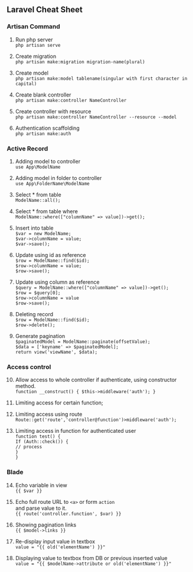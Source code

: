 ## Laravel Cheat Sheet ##
### Artisan Command ###
 1. Run php server <br>
 `php artisan serve`
 
 2. Create migration <br>
`php artisan make:migration migration-name(plural)` 
 
 3. Create model <br>
`php artisan make:model tablename(singular with first character in capital)`
 
 4. Create blank controller <br>
`php artisan make:controller NameController`
 
 5. Create controller with resource <br>
`php artisan make:controller NameController --resource --model`

 6. Authentication scaffolding <br>
`php artisan make:auth`

### Active Record ###

 1. Adding model to controller <br>
 `use App\ModelName`
 
 2. Adding model in folder to controller<br>
 `use App\FolderName\ModelName`
 
 3. Select * from table <br>
 `ModelName::all();`
 
 4. Select * from table where <br>
 `ModelName::where(["columnName" => value])->get();`
 
 5. Insert into table <br>
 `$var = new ModelName;` <br>
 `$var->columnName = value;` <br>
 `$var->save();` <br>
 
 6. Update using id as reference <br>
 `$row = ModelName::find($id);` <br>
 `$row->columnName = value;` <br>
 `$row->save();`<br>
 
 7. Update using column as reference <br>
 `$query = ModelName::where(["columnName" => value])->get();` <br>
`$row = $query[0];` <br>
`$row->columnName = value` <br>
`$row->save();`<br>

 8. Deleting record <br>
 `$row = ModelName::find($id);` <br>
 `$row->delete();`<br>
 
 9. Generate pagination <br>
`$paginatedModel = ModelName::paginate(offsetValue);` <br>
`$data = ['keyname' => $paginatedModel];`<br>
`return view('viewName', $data);`
 
### Access control ###

 10. Allow access to whole controller if authenticate, using constructor method. <br>
`function __construct() {
	 $this->middleware('auth');
 }`
	
 11. Limiting access for certain function;
 12. Limiting access using route <br>
`Route::get('route','controller@function')>middleware('auth');`
 13. Limiting access in function for authenticated user <br>
`function test() {` <br>
`If (Auth::check()) {`<br>
`// process `<br>
`}` <br>
`}` <br>
	
### Blade ###
 14. Echo variable in view <br>
`{{ $var }}`

 15. Echo full route URL to `<a>` or form `action` <br> and parse value to it.<br>
`{{ route('controller.function', $var) }}`

 16. Showing pagination links <br>
`{{ $model->links }}`

 17. Re-display input value in textbox <br>
 `value = "{{ old('elementName') }}"`

 18. Displaying value to textbox from DB or previous inserted value <br>
 `value = "{{ $modelName->attribute or old('elementName') }}"`
